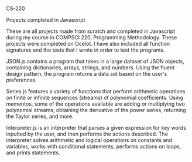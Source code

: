 CS-220

Projects completed in Javascript

These are all projects made from scratch and completed in Javascript during my course in COMPSCI 220, Programming Methodology. These projects were completed on Ocelot. I have also included all function signatures and the tests that I wrote in order to test the programs.

JSON.js contains a program that takes in a large dataset of JSON objects, containing dictionaries, arrays, strings, and numbers. Using the fluent design pattern, the program returns a data set based on the user's preferences. 

Series.js features a variety of functions that perform arithmetic operations on finite or infinite sequences (streams) of polynomial coefficients. Using mementos, some of the operations available are adding or multiplying two polynomial streams, obtaining the derivative of the power series, returning the Taylor series, and more.

Interpreter.js is an interpreter that parses a given expression for key words inputted by the user, and then performs the actions described. The interpreter solves arithmetic and logical operations on constants and variables, works with conditional statements, performs actions on loops, and prints statements.
